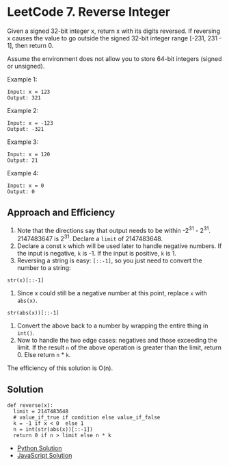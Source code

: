 # LeetCode 7. Reverse Integer
Given a signed 32-bit integer x, return x with its digits reversed. If reversing x causes the value to go outside the signed 32-bit integer range [-231, 231 - 1], then return 0.

Assume the environment does not allow you to store 64-bit integers (signed or unsigned).

Example 1:
```
Input: x = 123
Output: 321
```
Example 2:
```
Input: x = -123
Output: -321
```
Example 3:
```
Input: x = 120
Output: 21
```
Example 4:
```
Input: x = 0
Output: 0
```

## Approach and Efficiency
1. Note that the directions say that output needs to be within -2<sup>31</sup> - 2<sup>31</sup>. 2147483647 is 2<sup>31</sup>. Declare a `limit` of 2147483648.
1. Declare a const `k` which will be used later to handle negative numbers. If the input is negative, `k` is -1. If the input is positive, `k` is 1. 
1. Reversing a string is easy: `[::-1]`, so you just need to convert the number to a string:
```
str(x)[::-1]
```
1. Since x could still be a negative number at this point, replace `x` with `abs(x)`.
```
str(abs(x))[::-1]
```
1. Convert the above back to a number by wrapping the entire thing in `int()`.
1. Now to handle the two edge cases: negatives and those exceeding the limit. If the result `n` of the above operation is greater than the limit, return 0. Else return `n` * `k`.

The efficiency of this solution is O(n).

## Solution
```
def reverse(x):
  limit = 2147483648
  # value_if_true if condition else value_if_false
  k = -1 if x < 0  else 1
  n = int(str(abs(x))[::-1])
  return 0 if n > limit else n * k
```

- [Python Solution](./reverse_integer.js)
- [JavaScript Solution](../../../../javascript/numbers&math/reverseInteger/README.md)